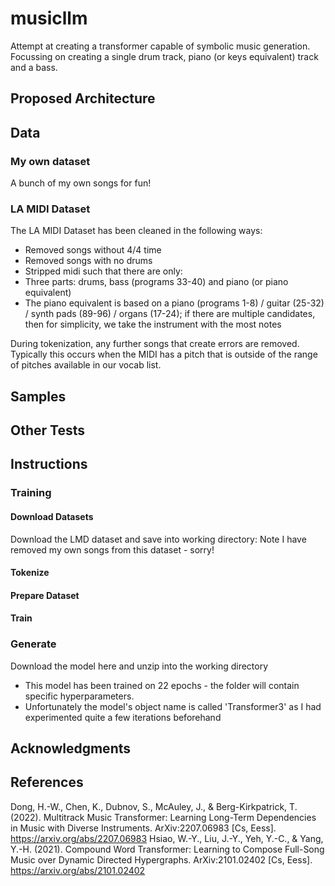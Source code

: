 # musicllm
Attempt at creating a transformer capable of symbolic music generation. Focussing on creating a single drum track, piano (or keys equivalent) track and a bass.

## Proposed Architecture



## Data
### My own dataset
A bunch of my own songs for fun!

### LA MIDI Dataset
The LA MIDI Dataset has been cleaned in the following ways:
* Removed songs without 4/4 time
* Removed songs with no drums
* Stripped midi such that there are only:
 * Three parts: drums, bass (programs 33-40) and piano (or piano equivalent)
 * The piano equivalent is based on a piano (programs 1-8) / guitar (25-32) / synth pads (89-96) / organs (17-24); if there are multiple candidates, then for simplicity, we take the instrument with the most notes

During tokenization, any further songs that create errors are removed. Typically this occurs when the MIDI has a pitch that is outside of the range of pitches available in our vocab list.

## Samples

## Other Tests

## Instructions
### Training
#### Download Datasets
Download the LMD dataset and save into working directory:
Note I have removed my own songs from this dataset - sorry!

#### Tokenize

#### Prepare Dataset

#### Train

### Generate
Download the model here and unzip into the working directory
* This model has been trained on 22 epochs - the folder will contain specific hyperparameters.
* Unfortunately the model's object name is called 'Transformer3' as I had experimented quite a few iterations beforehand

## Acknowledgments

## References
Dong, H.-W., Chen, K., Dubnov, S., McAuley, J., & Berg-Kirkpatrick, T. (2022). Multitrack Music Transformer: Learning Long-Term Dependencies in Music with Diverse Instruments. ArXiv:2207.06983 [Cs, Eess]. https://arxiv.org/abs/2207.06983
Hsiao, W.-Y., Liu, J.-Y., Yeh, Y.-C., & Yang, Y.-H. (2021). Compound Word Transformer: Learning to Compose Full-Song Music over Dynamic Directed Hypergraphs. ArXiv:2101.02402 [Cs, Eess]. https://arxiv.org/abs/2101.02402